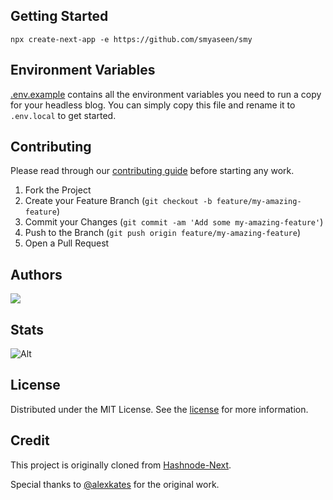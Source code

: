 ## Getting Started

```console
npx create-next-app -e https://github.com/smyaseen/smy
```

## Environment Variables

[.env.example](.env.example) contains all the environment variables you need to run a copy for your headless blog. You can simply copy this file and rename it to `.env.local` to get started.

## Contributing

Please read through our [contributing guide](.github/CONTRIBUTING.md) before starting any work.

1. Fork the Project
2. Create your Feature Branch (`git checkout -b feature/my-amazing-feature`)
3. Commit your Changes (`git commit -am 'Add some my-amazing-feature'`)
4. Push to the Branch (`git push origin feature/my-amazing-feature`)
5. Open a Pull Request

## Authors

<a href="https://github.com/smyaseen/smy/graphs/contributors">
  <img src="https://contrib.rocks/image?repo=smyaseen/smy" />
</a>

## Stats

![Alt](https://repobeats.axiom.co/api/embed/4d2cef9bfa1196e825b05e19c493269d5da30fa0.svg "Repobeats analytics image")

## License

Distributed under the MIT License. See the [license](LICENSE.md) for more information.

## Credit

This project is originally cloned from [Hashnode-Next](https://github.com/alexkates/hashnode-next).

Special thanks to [@alexkates](https://github.com/alexkates) for the original work.
